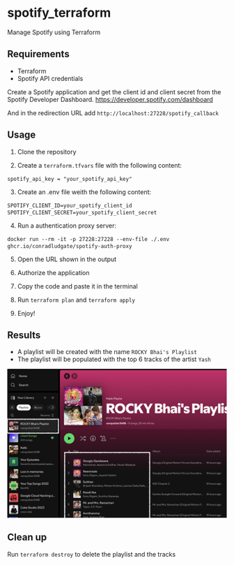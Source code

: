 # spotify_terraform
Manage Spotify using Terraform

## Requirements
- Terraform
- Spotify API credentials

Create a Spotify application and get the client id and client secret from the Spotify Developer Dashboard.
https://developer.spotify.com/dashboard

And in the redirection URL add `http://localhost:27228/spotify_callback`

## Usage
1. Clone the repository

2. Create a `terraform.tfvars` file with the following content:
```
spotify_api_key = "your_spotify_api_key"
```

3. Create an .env file weith the following content:
```
SPOTIFY_CLIENT_ID=your_spotify_client_id
SPOTIFY_CLIENT_SECRET=your_spotify_client_secret
```

4. Run a authentication proxy server:
```
docker run --rm -it -p 27228:27228 --env-file ./.env ghcr.io/conradludgate/spotify-auth-proxy
```

5. Open the URL shown in the output

6. Authorize the application

7. Copy the code and paste it in the terminal

8. Run `terraform plan` and `terraform apply`

9. Enjoy!


## Results
- A playlist will be created with the name `ROCKY Bhai's Playlist`
- The playlist will be populated with the top 6 tracks of the artist `Yash`

![ROCKY Bhai's Playlist](img/results_1.png)


## Clean up
Run `terraform destroy` to delete the playlist and the tracks
```